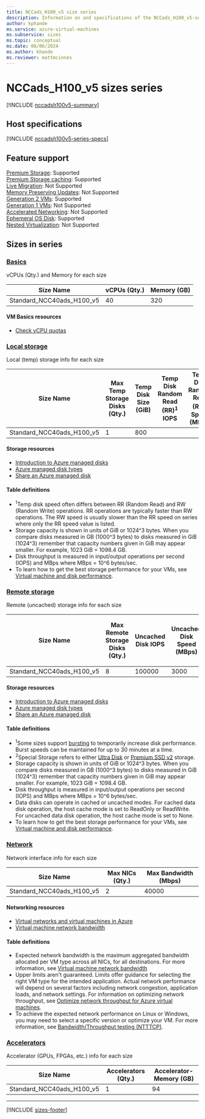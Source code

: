 ```yaml
---
title: NCCads_H100_v5 size series
description: Information on and specifications of the NCCads_H100_v5-series sizes
author: kphande
ms.service: azure-virtual-machines
ms.subservice: sizes
ms.topic: conceptual
ms.date: 08/06/2024
ms.author: khande
ms.reviewer: mattmcinnes
---
```


# NCCads_H100_v5 sizes series

[!INCLUDE [nccadsh100v5-summary](./includes/nccadsh100v5-series-summary.md)]

## Host specifications
[!INCLUDE [nccadsh100v5-series-specs](./includes/nccadsh100v5-series-specs.md)]

## Feature support
[Premium Storage](../../premium-storage-performance.md): Supported <br>[Premium Storage caching](../../premium-storage-performance.md): Supported <br>[Live Migration](../../maintenance-and-updates.md): Not Supported <br>[Memory Preserving Updates](../../maintenance-and-updates.md): Not Supported <br>[Generation 2 VMs](../../generation-2.md): Supported <br>[Generation 1 VMs](../../generation-2.md): Not Supported <br>[Accelerated Networking](../../../virtual-network/create-vm-accelerated-networking-cli.md): Not Supported <br>[Ephemeral OS Disk](../../ephemeral-os-disks.md): Supported <br>[Nested Virtualization](/virtualization/hyper-v-on-windows/user-guide/nested-virtualization): Not Supported <br>

## Sizes in series

### [Basics](#tab/sizebasic)

vCPUs (Qty.) and Memory for each size

| Size Name | vCPUs (Qty.) | Memory (GB) |
| --- | --- | --- |
| Standard_NCC40ads_H100_v5 | 40 | 320 |

#### VM Basics resources
- [Check vCPU quotas](../../../virtual-machines/quotas.md)

### [Local storage](#tab/sizestoragelocal)

Local (temp) storage info for each size

| Size Name | Max Temp Storage Disks (Qty.) | Temp Disk Size (GiB) | Temp Disk Random Read (RR)<sup>1</sup> IOPS | Temp Disk Random Read (RR)<sup>1</sup> Speed (MBps) | Temp Disk Random Write (RW)<sup>1</sup> IOPS | Temp Disk Random Write (RW)<sup>1</sup> Speed (MBps) | Local-Special-Disk-Count | Local-Special-Disk-Size-GB | Local-Special-Disk-RR-IOPS | Local-Special-Disk-RR-MBps |
| --- | --- | --- | --- | --- | --- | --- | --- | --- | --- | --- |
| Standard_NCC40ads_H100_v5 | 1 | 800 |  |  |  |  |  |  |  |  |

#### Storage resources
- [Introduction to Azure managed disks](../../../virtual-machines/managed-disks-overview.md)
- [Azure managed disk types](../../../virtual-machines/disks-types.md)
- [Share an Azure managed disk](../../../virtual-machines/disks-shared.md)

#### Table definitions
- <sup>1</sup>Temp disk speed often differs between RR (Random Read) and RW (Random Write) operations. RR operations are typically faster than RW operations. The RW speed is usually slower than the RR speed on series where only the RR speed value is listed.
- Storage capacity is shown in units of GiB or 1024^3 bytes. When you compare disks measured in GB (1000^3 bytes) to disks measured in GiB (1024^3) remember that capacity numbers given in GiB may appear smaller. For example, 1023 GiB = 1098.4 GB.
- Disk throughput is measured in input/output operations per second (IOPS) and MBps where MBps = 10^6 bytes/sec.
- To learn how to get the best storage performance for your VMs, see [Virtual machine and disk performance](../../../virtual-machines/disks-performance.md).

### [Remote storage](#tab/sizestorageremote)

Remote (uncached) storage info for each size

| Size Name | Max Remote Storage Disks (Qty.) | Uncached Disk IOPS | Uncached Disk Speed (MBps) | Uncached Disk Burst<sup>1</sup> IOPS | Uncached Disk Burst<sup>1</sup> Speed (MBps) | Uncached Special<sup>2</sup> Disk IOPS | Uncached Special<sup>2</sup> Disk Speed (MBps) | Uncached Burst<sup>1</sup> Special<sup>2</sup> Disk IOPS | Uncached Burst<sup>1</sup> Special<sup>2</sup> Disk Speed (MBps) |
| --- | --- | --- | --- | --- | --- | --- | --- | --- | --- |
| Standard_NCC40ads_H100_v5 | 8 | 100000 | 3000 |  |  |  |  |  |  |

#### Storage resources
- [Introduction to Azure managed disks](../../../virtual-machines/managed-disks-overview.md)
- [Azure managed disk types](../../../virtual-machines/disks-types.md)
- [Share an Azure managed disk](../../../virtual-machines/disks-shared.md)

#### Table definitions
- <sup>1</sup>Some sizes support [bursting](../../disk-bursting.md) to temporarily increase disk performance. Burst speeds can be maintained for up to 30 minutes at a time.
- <sup>2</sup>Special Storage refers to either [Ultra Disk](../../../virtual-machines/disks-enable-ultra-ssd.md) or [Premium SSD v2](../../../virtual-machines/disks-deploy-premium-v2.md) storage.
- Storage capacity is shown in units of GiB or 1024^3 bytes. When you compare disks measured in GB (1000^3 bytes) to disks measured in GiB (1024^3) remember that capacity numbers given in GiB may appear smaller. For example, 1023 GiB = 1098.4 GB.
- Disk throughput is measured in input/output operations per second (IOPS) and MBps where MBps = 10^6 bytes/sec.
- Data disks can operate in cached or uncached modes. For cached data disk operation, the host cache mode is set to ReadOnly or ReadWrite. For uncached data disk operation, the host cache mode is set to None.
- To learn how to get the best storage performance for your VMs, see [Virtual machine and disk performance](../../../virtual-machines/disks-performance.md).


### [Network](#tab/sizenetwork)

Network interface info for each size

| Size Name | Max NICs (Qty.) | Max Bandwidth (Mbps) |
| --- | --- | --- |
| Standard_NCC40ads_H100_v5 | 2 | 40000 |

#### Networking resources
- [Virtual networks and virtual machines in Azure](../../../virtual-network/network-overview.md)
- [Virtual machine network bandwidth](../../../virtual-network/virtual-machine-network-throughput.md)

#### Table definitions
- Expected network bandwidth is the maximum aggregated bandwidth allocated per VM type across all NICs, for all destinations. For more information, see [Virtual machine network bandwidth](../../../virtual-network/virtual-machine-network-throughput.md)
- Upper limits aren't guaranteed. Limits offer guidance for selecting the right VM type for the intended application. Actual network performance will depend on several factors including network congestion, application loads, and network settings. For information on optimizing network throughput, see [Optimize network throughput for Azure virtual machines](../../../virtual-network/virtual-network-optimize-network-bandwidth.md). 
-  To achieve the expected network performance on Linux or Windows, you may need to select a specific version or optimize your VM. For more information, see [Bandwidth/Throughput testing (NTTTCP)](../../../virtual-network/virtual-network-bandwidth-testing.md).

### [Accelerators](#tab/sizeaccelerators)

Accelerator (GPUs, FPGAs, etc.) info for each size

| Size Name | Accelerators (Qty.) | Accelerator-Memory (GB) |
| --- | --- | --- |
| Standard_NCC40ads_H100_v5 | 1 | 94 |

---

[!INCLUDE [sizes-footer](../includes/sizes-footer.md)]
